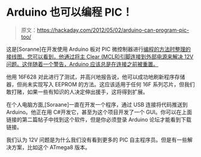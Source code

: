# Arduino 也可以编程 PIC！

> 原文：<https://hackaday.com/2012/05/02/arduino-can-program-pic-too/>

这是[Soranne]在开发使用 Arduino 板对 PIC 微控制器进行[编程的方法时整理的接线图。您可以看到，他通过将主 Clear (MCLR)引脚连接到外部电源来解决 12V 问题。这伴随着一个警告，Arduino 应该总是在连接之前被重置。](http://arduino.cc/forum/index.php/topic,92929.0.html)

他用 16F628 对此进行了测试，并高兴地报告说，他可以成功地刷新程序存储器，但尚未实现写入 EEPROM 的方法。这应该适用于任何 16F 系列芯片，但我们敢打赌，如果一些有知识的人决定伸出援手，这将得到扩展。

在个人电脑方面,[Soraane]一直在开发一个程序，通过 USB 连接将代码推送到 Arduino。他正在用 C#开发它，甚至为这个项目开发了一个 GUI。你可以在上面链接的第二篇帖子中找到这个软件，但是你必须登录 Arduino 论坛才能看到下载链接。

我们认为 12V 问题是为什么我们没有看到更多的 PIC 自主程序员。但是有一些解决方案，比如这个 ATmega8 版本。